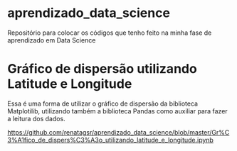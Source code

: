 # aprendizado_data_science
Repositório para colocar os códigos que tenho feito na minha fase de aprendizado em Data Science

# Gráfico de dispersão utilizando Latitude e Longitude

Essa é uma forma de utilizar o gráfico de dispersão da biblioteca Matplotilib, utilizando também a biblioteca Pandas como auxiliar para fazer a leitura dos dados. 

<https://github.com/renatagsr/aprendizado_data_science/blob/master/Gr%C3%A1fico_de_dispers%C3%A3o_utilizando_latitude_e_longitude.ipynb>

